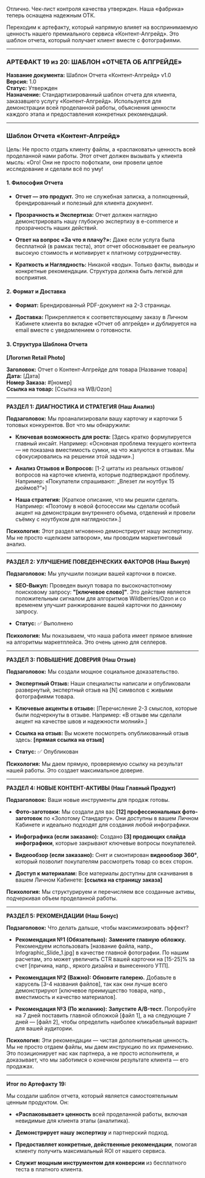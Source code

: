 Отлично. Чек-лист контроля качества утвержден. Наша «фабрика» теперь оснащена надежным ОТК.

Переходим к артефакту, который напрямую влияет на воспринимаемую ценность нашего премиального сервиса «Контент-Апгрейд». Это шаблон отчета, который получает клиент вместе с фотографиями.

---

### **АРТЕФАКТ 19 из 20: ШАБЛОН «ОТЧЕТА ОБ АПГРЕЙДЕ»**

**Название документа:** Шаблон Отчета «Контент-Апгрейд» v1.0  
**Версия:** 1.0  
**Статус:** Утвержден  
**Назначение:** Стандартизированный шаблон отчета для клиента, заказавшего услугу «Контент-Апгрейд». Используется для демонстрации всей проделанной работы, объяснения ценности каждого этапа и предоставления конкретных рекомендаций.

---

### **Шаблон Отчета «Контент-Апгрейд»**

Цель: Не просто отдать клиенту файлы, а «распаковать» ценность всей проделанной нами работы. Этот отчет должен вызывать у клиента мысль: «Ого! Они не просто пофоткали, они провели целое исследование и сделали всё по уму!

#### **1. Философия Отчета**

- **Отчет — это продукт.** Это не служебная записка, а полноценный, брендированный и полезный для клиента документ.
    
- **Прозрачность и Экспертиза:** Отчет должен наглядно демонстрировать нашу глубокую экспертизу в e-commerce и прозрачность наших действий.
    
- **Ответ на вопрос «За что я плачу?»:** Даже если услуга была бесплатной (в рамках теста), этот отчет обосновывает ее реальную высокую стоимость и мотивирует к платному сотрудничеству.
    
- **Краткость и Наглядность:** Никакой «воды». Только факты, выводы и конкретные рекомендации. Структура должна быть легкой для восприятия.
    

#### **2. Формат и Доставка**

- **Формат:** Брендированный PDF-документ на 2-3 страницы.
    
- **Доставка:** Прикрепляется к соответствующему заказу в Личном Кабинете клиента во вкладке «Отчет об апгрейде» и дублируется на email вместе с уведомлением о готовности.
    

#### **3. Структура Шаблона Отчета**

**[Логотип Retail Photo]**

**Заголовок:** Отчет о Контент-Апгрейде для товара [Название товара]  
**Дата:** [Дата]  
**Номер Заказа:** #[номер]  
**Ссылка на товар:** [Ссылка на WB/Ozon]

---

**РАЗДЕЛ 1: ДИАГНОСТИКА И СТРАТЕГИЯ (Наш Анализ)**

**Подзаголовок:** Мы проанализировали вашу карточку и карточки 5 топовых конкурентов. Вот что мы обнаружили:

- **Ключевая возможность для роста:** [Здесь кратко формулируется главный инсайт. Например: «Основная проблема текущего контента — не показана вместимость сумки, на что жалуются в отзывах. Мы сфокусировались на решении этой задачи».]
    
- **Анализ Отзывов и Вопросов:** [1-2 цитаты из реальных отзывов/вопросов на карточке клиента, которые подтверждают проблему. Например: «Покупатели спрашивают: „Влезет ли ноутбук 15 дюймов?“»]
    
- **Наша стратегия:** [Краткое описание, что мы решили сделать. Например: «Поэтому в новой фотосессии мы сделали особый акцент на демонстрации внутреннего объема, отделений и провели съёмку с ноутбуком для наглядности».]
    

**Психология:** Этот раздел мгновенно демонстрирует нашу экспертизу. Мы не просто «щелкаем затвором», мы проводим маркетинговый анализ.

---

**РАЗДЕЛ 2: УЛУЧШЕНИЕ ПОВЕДЕНЧЕСКИХ ФАКТОРОВ (Наш Выкуп)**

**Подзаголовок:** Мы улучшили позиции вашей карточки в поиске.

- **SEO-Выкуп:** Проведен выкуп товара по высокочастотному поисковому запросу: **"[ключевое слово]"**. Это действие является положительным сигналом для алгоритмов Wildberries/Ozon и со временем улучшит ранжирование вашей карточки по данному запросу.
    
- **Статус:** ✅ Выполнено
    

**Психология:** Мы показываем, что наша работа имеет прямое влияние на алгоритмы маркетплейса. Это очень ценно для селлеров.

---

**РАЗДЕЛ 3: ПОВЫШЕНИЕ ДОВЕРИЯ (Наш Отзыв)**

**Подзаголовок:** Мы создали мощное социальное доказательство.

- **Экспертный Отзыв:** Наши специалисты написали и опубликовали развернутый, экспертный отзыв на [N] символов с живыми фотографиями товара.
    
- **Ключевые акценты в отзыве:** [Перечисление 2-3 смыслов, которые были подчеркнуты в отзыве. Например: «В отзыве мы сделали акцент на качестве швов и надежности молний».]
    
- **Ссылка на отзыв:** Вы можете посмотреть опубликованный отзыв здесь: **[прямая ссылка на отзыв]**
    
- **Статус:** ✅ Опубликован
    

**Психология:** Мы даем прямую, проверяемую ссылку на результат нашей работы. Это создает максимальное доверие.

---

**РАЗДЕЛ 4: НОВЫЕ КОНТЕНТ-АКТИВЫ (Наш Главный Продукт)**

**Подзаголовок:** Ваши новые инструменты для продаж готовы.

- **Фото-заготовки:** Мы создали для вас **[12] профессиональных фото-заготовок** по «Золотому Стандарту». Они доступны в вашем Личном Кабинете и идеально подходят для создания любой инфографики.
    
- **Инфографика (если заказано):** Создано **[3] продающих слайда инфографики**, которые закрывают ключевые вопросы покупателей.
    
- **Видеообзор (если заказано):** Снят и смонтирован **видеообзор 360°**, который позволит покупателям рассмотреть товар со всех сторон.
    
- **Доступ к материалам:** Все материалы доступны для скачивания в вашем Личном Кабинете: **[ссылка на страницу заказа]**
    

**Психология:** Мы структурируем и перечисляем все созданные активы, подчеркивая объем проделанной работы.

---

**РАЗДЕЛ 5: РЕКОМЕНДАЦИИ (Наш Бонус)**

**Подзаголовок:** Что делать дальше, чтобы максимизировать эффект?

- **Рекомендация №1 (Обязательно):** **Замените главную обложку.** Рекомендуем использовать [название файла, напр., Infographic_Slide_1.jpg] в качестве главной фотографии. По нашим расчетам, это может увеличить CTR вашей карточки на [15-25]% за счет [причина, напр., яркого дизайна и вынесенного УТП].
    
- **Рекомендация №2 (Важно):** **Обновите галерею.** Добавьте в карусель [3-4 названия файлов], так как они лучше всего демонстрируют [ключевое преимущество товара, напр., вместимость и качество материалов].
    
- **Рекомендация №3 (По желанию):** **Запустите A/B-тест.** Попробуйте на 7 дней поставить главной обложкой [файл 1], а на следующие 7 дней — [файл 2], чтобы определить наиболее кликабельный вариант для вашей аудитории.
    

**Психология:** Эти рекомендации — чистая дополнительная ценность. Мы не просто отдаем файлы, мы даем инструкцию по их применению. Это позиционирует нас как партнера, а не просто исполнителя, и доказывает, что мы заботимся о конечном результате клиента — его продажах.

---

**Итог по Артефакту 19:**

Мы создали шаблон отчета, который является самостоятельным ценным продуктом. Он:

- **«Распаковывает» ценность** всей проделанной работы, включая невидимые для клиента этапы (аналитика).
    
- **Демонстрирует нашу экспертизу** и партнерский подход.
    
- **Предоставляет конкретные, действенные рекомендации**, помогая клиенту получить максимальный ROI от нашего сервиса.
    
- **Служит мощным инструментом для конверсии** из бесплатного теста в платного клиента.